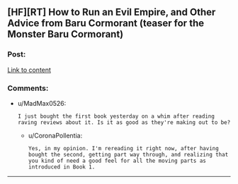 ## [HF][RT] How to Run an Evil Empire, and Other Advice from Baru Cormorant (teaser for the Monster Baru Cormorant)

### Post:

[Link to content](https://www.tor.com/2018/11/06/how-to-run-an-evil-empire-and-other-advice-from-baru-cormorant/)

### Comments:

- u/MadMax0526:
  ```
  I just bought the first book yesterday on a whim after reading raving reviews about it. Is it as good as they're making out to be?
  ```

  - u/CoronaPollentia:
    ```
    Yes, in my opinion. I'm rereading it right now, after having bought the second, getting part way through, and realizing that you kind of need a good feel for all the moving parts as introduced in Book 1.
    ```

---

